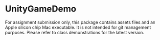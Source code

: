 # UnityGameDemo
For assignment submission only, this package contains assets files and an Apple silicon chip Mac executable. It is not intended for git management purposes. Please refer to class demonstrations for the latest version.

